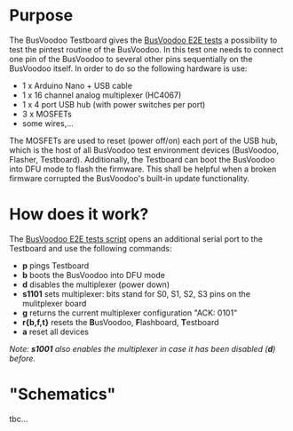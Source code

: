 # Purpose
The BusVoodoo Testboard gives the [BusVoodoo E2E tests](https://git.boddenberg.it/busvoodoo-ci/tree/master/bv_e2e_tests) a possibility to test the pintest routine of the BusVoodoo. In this test one needs to connect one pin of the BusVoodoo to several other pins sequentially on the BusVoodoo itself. In order to do so the following hardware is use:

  - 1 x Arduino Nano + USB cable
  - 1 x 16 channel analog multiplexer (HC4067)
  - 1 x 4 port USB hub (with power switches per port)
  - 3 x MOSFETs
  - some wires,...

The MOSFETs are used to reset (power off/on) each port of the USB hub, which is the host of all BusVoodoo test environment devices (BusVoodoo, Flasher, Testboard).
Additionally, the Testboard can boot the BusVoodoo into DFU mode to flash the firmware. This shall be helpful when a broken firmware corrupted the BusVoodoo's built-in update functionality.

# How does it work?
The [BusVoodoo E2E tests script](https://github.com/boddenberg-it/busvoodoo-ci/tree/master/bv_e2e_tests) opens an additional serial port to the Testboard and use the following commands:

 - **p** pings Testboard
 - **b** boots the BusVoodoo into DFU mode
 - **d** disables the multiplexer (power down)
 - **s1101** sets multiplexer: bits stand for S0, S1, S2, S3 pins on the mulitplexer board
 - **g** returns the current multiplexer configuration "ACK: 0101"
 - **r{b,f,t}** resets the **B**usVoodoo, **F**lashboard, **T**estboard
 - **a** reset all devices

*Note: **s1001** also enables the multiplexer in case it has been disabled (**d**) before.*

# "Schematics"

tbc...
